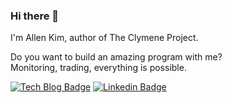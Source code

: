 ### Hi there 👋

I'm Allen Kim, author of The Clymene Project.  

Do you want to build an amazing program with me?  
Monitoring, trading, everything is possible.

[![Tech Blog Badge](https://img.shields.io/badge/Medium-12100E?style=for-the-badge&logo=medium&logoColor=white&link=https://medium.com/@clymeneallen)](https://medium.com/@clymeneallen) [![Linkedin Badge](https://img.shields.io/badge/LinkedIn-0077B5?style=for-the-badge&logo=linkedin&logoColor=white&link=https://www.linkedin.com/in/allen-kim-6a6861196/)](https://www.linkedin.com/in/allen-kim-6a6861196/)
